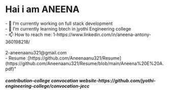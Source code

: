 <h1>Hai i am ANEENA </h1
<h5>
- 🔭 I’m currently working on full stack development<br>
- 🌱 I’m currently learning btech in jyothi Engineering college<br>
- 📫 How to reach me: 1-https://www.linkedin.com/in/aneena-antony-360198218/ <br>
                     <br>2-aneenaanu321@gmail.com<br>
- Resume :[https://github.com/Aneenaanu321/Resume](https://github.com/Aneenaanu321/Resume/blob/main/Aneena%20E%20A.pdf)"
 </h5>
 <h5>contribution-college convocation website-https://github.com/jyothi-engineering-college/convocation-jecc</h5>

